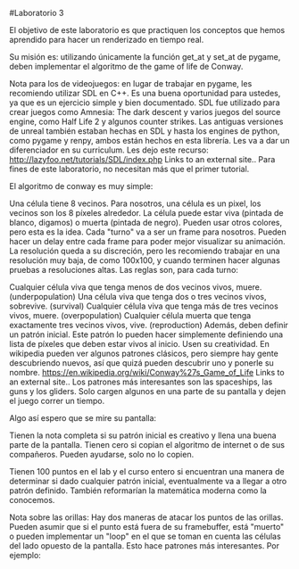 #Laboratorio 3

El objetivo de este laboratorio es que practiquen los conceptos que hemos aprendido para hacer un renderizado en tiempo real. 

Su misión es: utilizando únicamente la función get_at y set_at de pygame, deben implementar el algoritmo de the game of life de Conway. 

Nota para los de videojuegos: en lugar de trabajar en pygame, les recomiendo utilizar SDL en C++. Es una buena oportunidad para ustedes, ya que es un ejercicio simple y bien documentado. SDL fue utilizado para crear juegos como Amnesia: The dark descent y varios juegos del source engine, como Half Life 2 y algunos counter strikes. Las antiguas versiones de unreal también estaban hechas en SDL y hasta los engines de python, como pygame y renpy, ambos están hechos en esta librería. Les va a dar un diferenciador en su curriculum. Les dejo este recurso: http://lazyfoo.net/tutorials/SDL/index.php Links to an external site.. Para fines de este laboratorio, no necesitan más que el primer tutorial. 

El algoritmo de conway es muy simple:

Una célula tiene 8 vecinos. Para nosotros, una célula es un pixel, los vecinos son los 8 píxeles alrededor. 
La célula puede estar viva (pintada de blanco, digamos) o muerta (pintada de negro). Pueden usar otros colores, pero esta es la idea.
Cada "turno" va a ser un frame para nosotros. Pueden hacer un delay entre cada frame para poder mejor visualizar su animación.
La resolución queda a su discreción, pero les recomiendo trabajar en una resolución muy baja, de como 100x100, y cuando terminen hacer algunas pruebas a resoluciones altas. 
Las reglas son, para cada turno:

Cualquier célula viva que tenga menos de dos vecinos vivos, muere. (underpopulation)
Una célula viva que tenga dos o tres vecinos vivos, sobrevive. (survival)
Cualquier célula viva que tenga más de tres vecinos vivos, muere. (overpopulation)
Cualquier célula muerta que tenga exactamente tres vecinos vivos, vive. (reproduction)
Además, deben definir un patrón inicial. Este patrón lo pueden hacer simplemente definiendo una lista de píxeles que deben estar vivos al inicio. Usen su creatividad. En wikipedia pueden ver algunos patrones clásicos, pero siempre hay gente descubriendo nuevos, así que quizá pueden descubrir uno y ponerle su nombre. https://en.wikipedia.org/wiki/Conway%27s_Game_of_Life Links to an external site.. Los patrones más interesantes son las spaceships, las guns y los gliders. Solo cargen algunos en una parte de su pantalla y dejen el juego correr un tiempo.

Algo así espero que se mire su pantalla:

Tienen la nota completa si su patrón inicial es creativo y llena una buena parte de la pantalla. Tienen cero si copian el algoritmo de internet o de sus compañeros. Pueden ayudarse, solo no lo copien. 

Tienen 100 puntos en el lab y el curso entero si encuentran una manera de determinar si dado cualquier patrón inicial, eventualmente va a llegar a otro patrón definido. También reformarían la matemática moderna como la conocemos. 

 

Nota sobre las orillas: Hay dos maneras de atacar los puntos de las orillas. Pueden asumir que si el punto está fuera de su framebuffer, está "muerto" o pueden implementar un "loop" en el que se toman en cuenta las células del lado opuesto de la pantalla. Esto hace patrones más interesantes. Por ejemplo: